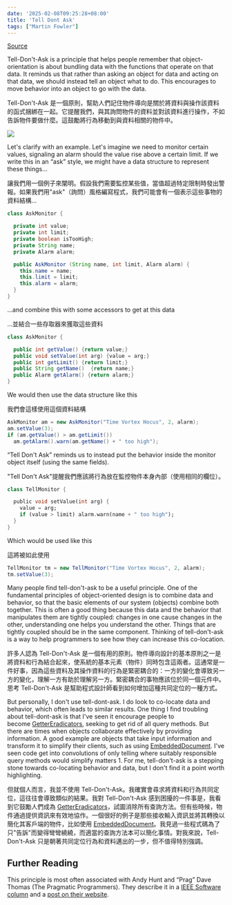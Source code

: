 ```yaml
---
date: '2025-02-08T09:25:28+08:00'
title: 'Tell Dont Ask'
tags: ["Martin Fowler"]
---
```


[Source](https://martinfowler.com/bliki/TellDontAsk.html)

Tell-Don't-Ask is a principle that helps people remember that object-orientation is about bundling data with the functions that operate on that data. It reminds us that rather than asking an object for data and acting on that data, we should instead tell an object what to do. This encourages to move behavior into an object to go with the data.

Tell-Don't-Ask 是一個原則，幫助人們記住物件導向是關於將資料與操作該資料的函式捆綁在一起。它提醒我們，與其詢問物件的資料並對該資料進行操作，不如告訴物件要做什麼。這鼓勵將行為移動到與資料相關的物件中。


![](https://martinfowler.com/bliki/images/tellDontAsk/sketch.png)

Let's clarify with an example. Let's imagine we need to monitor certain values, signaling an alarm should the value rise above a certain limit. If we write this in an “ask” style, we might have a data structure to represent these things…

讓我們用一個例子來闡明。假設我們需要監控某些值，當值超過特定限制時發出警報。如果我們用"ask"（詢問）風格編寫程式，我們可能會有一個表示這些事物的資料結構…

```java
class AskMonitor {

  private int value;
  private int limit;
  private boolean isTooHigh;
  private String name;
  private Alarm alarm;

  public AskMonitor (String name, int limit, Alarm alarm) {
    this.name = name;
    this.limit = limit;
    this.alarm = alarm;
  }
}
```

…and combine this with some accessors to get at this data

…並結合一些存取器來獲取這些資料

```java
class AskMonitor {

  public int getValue() {return value;}
  public void setValue(int arg) {value = arg;}
  public int getLimit() {return limit;}
  public String getName()  {return name;}
  public Alarm getAlarm() {return alarm;}
}
```

We would then use the data structure like this

我們會這樣使用這個資料結構

```java
AskMonitor am = new AskMonitor("Time Vortex Hocus", 2, alarm);
am.setValue(3);
if (am.getValue() > am.getLimit()) 
  am.getAlarm().warn(am.getName() + " too high");
```


“Tell Don't Ask” reminds us to instead put the behavior inside the monitor object itself (using the same fields).

"Tell Don't Ask"提醒我們應該將行為放在監控物件本身內部（使用相同的欄位）。

```dart
class TellMonitor {

  public void setValue(int arg) {
    value = arg;
    if (value > limit) alarm.warn(name + " too high");
  }
}
```

Which would be used like this

這將被如此使用

```java
TellMonitor tm = new TellMonitor("Time Vortex Hocus", 2, alarm);
tm.setValue(3);
```


Many people find tell-don't-ask to be a useful principle. One of the fundamental principles of object-oriented design is to combine data and behavior, so that the basic elements of our system (objects) combine both together. This is often a good thing because this data and the behavior that manipulates them are tightly coupled: changes in one cause changes in the other, understanding one helps you understand the other. Things that are tightly coupled should be in the same component. Thinking of tell-don't-ask is a way to help programmers to see how they can increase this co-location.

許多人認為 Tell-Don't-Ask 是一個有用的原則。物件導向設計的基本原則之一是將資料和行為結合起來，使系統的基本元素（物件）同時包含這兩者。這通常是一件好事，因為這些資料及其操作資料的行為是緊密耦合的：一方的變化會導致另一方的變化，理解一方有助於理解另一方。緊密耦合的事物應該位於同一個元件中。思考 Tell-Don't-Ask 是幫助程式設計師看到如何增加這種共同定位的一種方式。

But personally, I don't use tell-dont-ask. I do look to co-locate data and behavior, which often leads to similar results. One thing I find troubling about tell-dont-ask is that I've seen it encourage people to become [GetterEradicators](https://martinfowler.com/bliki/GetterEradicator.html), seeking to get rid of all query methods. But there are times when objects collaborate effectively by providing information. A good example are objects that take input information and transform it to simplify their clients, such as using [EmbeddedDocument](https://martinfowler.com/bliki/EmbeddedDocument.html). I've seen code get into convolutions of only telling where suitably responsible query methods would simplify matters 1. For me, tell-don't-ask is a stepping stone towards co-locating behavior and data, but I don't find it a point worth highlighting.

但就個人而言，我並不使用 Tell-Don't-Ask。我確實會尋求將資料和行為共同定位，這往往會導致類似的結果。我對 Tell-Don't-Ask 感到困擾的一件事是，我看到它鼓勵人們成為 [GetterEradicators](https://martinfowler.com/bliki/GetterEradicator.html)，試圖消除所有查詢方法。但有些時候，物件通過提供資訊來有效地協作。一個很好的例子是那些接收輸入資訊並將其轉換以簡化其客戶端的物件，比如使用 [EmbeddedDocument](https://martinfowler.com/bliki/EmbeddedDocument.html)。我見過一些程式碼為了只"告訴"而變得彎彎繞繞，而適當的查詢方法本可以簡化事情。對我來說，Tell-Don't-Ask 只是朝著共同定位行為和資料邁出的一步，但不值得特別強調。

## Further Reading

This principle is most often associated with Andy Hunt and “Prag” Dave Thomas (The Pragmatic Programmers). They describe it in a [IEEE Software column](http://media.pragprog.com/articles/jan_03_enbug.pdf) and a [post on their website](http://pragprog.com/articles/tell-dont-ask).

